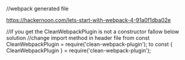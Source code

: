 //webpack generated file

https://hackernoon.com/lets-start-with-webpack-4-91a0f1dba02e


//if you get the CleanWebpackPlugin is not a constructor fallow below solution
//change import method in header file from 
const  CleanWebpackPlugin  = require('clean-webpack-plugin');
to 
const { CleanWebpackPlugin } = require('clean-webpack-plugin');
